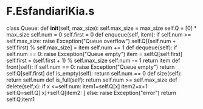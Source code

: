 # F.EsfandiariKia.s
class Queue:
def __init__(self, max_size):
self.max_size = max_size
self.Q = [0] * max_size
self.num = 0
self.first = 0
def enqueue(self, item):
if self.num >= self.max_size:
raise Exception("Queue overflow")
self.Q[(self.num + self.first) % self.max_size] = item
self.num += 1
def dequeue(self):
if self.num == 0:
raise Exception("Queue empty")
item = self.Q[self.first]
self.first = (self.first + 1) % self.max_size
self.num -= 1
return item
def front(self):
if self.num == 0:
raise Exception("Queue empty")
return self.Q[self.first]
def is_empty(self):
return self.num == 0
def size(self):
return self.num
def is_full(self):
return self.num >= self.max_size
def delete(self,x): 
        if x <=self.num: 
            item1=self.Q[x] 
            item2=x+1 
            self.Q=self.Q[:x]+self.Q[item2: ] 
        else: 
            raise Exception("error") 
        return self.Q,item1
